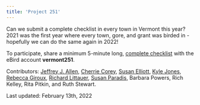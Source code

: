 ```yaml
---
title: 'Project 251'
---
```


Can we submit a complete checklist in every town in Vermont this year? 2021 was the first year where every town, gore, and grant was birded in - hopefully we can do the same again in 2022!

To participate, share a minimum 5-minute long, [complete checklist](https://support.ebird.org/en/support/solutions/articles/48000967748) with the eBird account **vermont251**.

Contributors:
[Jeffrey J. Allen](https://ebird.org/vt/profile/Mjc3MjE/world),
[Cherrie Corey](https://ebird.org/profile/MTQ3Mjg2/US-VT-025),
[Susan Elliott](https://ebird.org/profile/MjQzNw/US-VT-021),
[Kyle Jones](https://ebird.org/vt/profile/MTM5Nzgz/world),
[Rebecca Giroux](https://ebird.org/profile/MTc3ODI0/US-VT),
[Richard Littauer](https://ebird.org/vt/profile/Mjg0MTUx/US-VT),
[Susan Paradis](https://ebird.org/profile/MTEwMDU3Mw/world),
Barbara Powers,
Rich Kelley,
Rita Pitkin,
and Ruth Stewart.

Last updated:
February 13th, 2022
